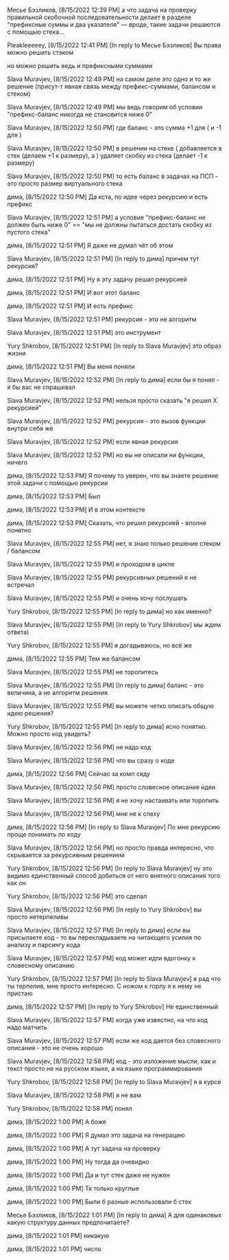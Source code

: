 Месье Бэзликов, [8/15/2022 12:39 PM]
а что задача на проверку правильной скобочной последовательности
делает в разделе "префиксные суммы и два указателя" — вроде, такие задачи решаются с помощью стека...

Pleakleeeeey, [8/15/2022 12:41 PM]
[In reply to Месье Бэзликов]
Вы права можно решить стэком 

но можно решить ведь и префиксными суммами

Slava Muravjev, [8/15/2022 12:49 PM]
на самом деле это одно и то же решение (присут-т явная связь между префикс-суммами, балансом и стеком)

Slava Muravjev, [8/15/2022 12:49 PM]
мы ведь говорим об условии "префикс-баланс никогда не становится ниже 0"

Slava Muravjev, [8/15/2022 12:50 PM]
где баланс - это сумма +1 для ( и -1 для )

Slava Muravjev, [8/15/2022 12:50 PM]
в решении на стеке ( добавляется в стек (делаем +1 к размеру), а ) удаляет скобку из стека (делает -1 к размеру)

Slava Muravjev, [8/15/2022 12:50 PM]
то есть баланс в задачах на ПСП - это просто размер виртуального стека

дима, [8/15/2022 12:50 PM]
Да кста, по идее через рекурсию и есть префикс

Slava Muravjev, [8/15/2022 12:51 PM]
а условие "префикс-баланс не должен быть ниже 0" == "мы не должны пытаться достать скобку из пустого стека"

дима, [8/15/2022 12:51 PM]
Я даже не думал чёт об этом

Slava Muravjev, [8/15/2022 12:51 PM]
[In reply to дима]
причем тут рекурсия?

дима, [8/15/2022 12:51 PM]
Ну я эту задачу решал рекурсией

дима, [8/15/2022 12:51 PM]
И вот этот баланс

дима, [8/15/2022 12:51 PM]
И есть префикс

Slava Muravjev, [8/15/2022 12:51 PM]
рекурсия - это не алгоритм

Slava Muravjev, [8/15/2022 12:51 PM]
это инструмент

Yury Shkrobov, [8/15/2022 12:51 PM]
[In reply to Slava Muravjev]
это образ жизни

дима, [8/15/2022 12:51 PM]
Вы меня поняли

Slava Muravjev, [8/15/2022 12:52 PM]
[In reply to дима]
если бы я понял - я бы вас не спрашивал

Slava Muravjev, [8/15/2022 12:52 PM]
нельзя просто сказать "я решил Х рекурсией"

Slava Muravjev, [8/15/2022 12:52 PM]
рекурсия - это вызов функции внутри себя же

Slava Muravjev, [8/15/2022 12:52 PM]
если явная рекурсия

Slava Muravjev, [8/15/2022 12:52 PM]
но вы не описали ни функции, ничего

дима, [8/15/2022 12:53 PM]
Я почему то уверен, что вы знаете решение этой задачи с помощью рекурсии

дима, [8/15/2022 12:53 PM]
Был

дима, [8/15/2022 12:53 PM]
И в этом контексте

дима, [8/15/2022 12:53 PM]
Сказать, что решил рекурсией - вполне понятно

Slava Muravjev, [8/15/2022 12:55 PM]
нет, я знаю только решение стеком / балансом

Slava Muravjev, [8/15/2022 12:55 PM]
и проходом в цикле

Slava Muravjev, [8/15/2022 12:55 PM]
рекурсивных решений я не встречал

Slava Muravjev, [8/15/2022 12:55 PM]
и очень хочу послушать

Yury Shkrobov, [8/15/2022 12:55 PM]
[In reply to дима]
но как именно?

Slava Muravjev, [8/15/2022 12:55 PM]
[In reply to Yury Shkrobov]
мы ждем ответа)

Yury Shkrobov, [8/15/2022 12:55 PM]
я догадываюсь, но всё же

дима, [8/15/2022 12:55 PM]
Тем же балансом

Slava Muravjev, [8/15/2022 12:55 PM]
не торопитесь

Slava Muravjev, [8/15/2022 12:55 PM]
[In reply to дима]
баланс - это величина, а не алгоритм решения

Slava Muravjev, [8/15/2022 12:55 PM]
вы можете четко описать общую идею решения?

Yury Shkrobov, [8/15/2022 12:55 PM]
[In reply to дима]
ясно понятно. Можно просто код увидеть?

Slava Muravjev, [8/15/2022 12:56 PM]
не надо код

Slava Muravjev, [8/15/2022 12:56 PM]
что вы сразу о коде

дима, [8/15/2022 12:56 PM]
Сейчас за комп сяду

Slava Muravjev, [8/15/2022 12:56 PM]
просто словесное описание идеи

Slava Muravjev, [8/15/2022 12:56 PM]
я не хочу настаивать или торопить

Slava Muravjev, [8/15/2022 12:56 PM]
мне не к спеху

дима, [8/15/2022 12:56 PM]
[In reply to Slava Muravjev]
По мне рекурсию проще понимать по коду

Slava Muravjev, [8/15/2022 12:56 PM]
но просто правда интересно, что скрывается за рекурсивным решением

Yury Shkrobov, [8/15/2022 12:56 PM]
[In reply to Slava Muravjev]
ну это видимо единственный способ добиться от него внятного описания того как он

Yury Shkrobov, [8/15/2022 12:56 PM]
это сделал

Slava Muravjev, [8/15/2022 12:56 PM]
[In reply to Yury Shkrobov]
вы просто нетерпеливы

Slava Muravjev, [8/15/2022 12:57 PM]
[In reply to дима]
если вы присылаете код - то вы перекладываете на читающего усилия по анализу и парсингу кода

Slava Muravjev, [8/15/2022 12:57 PM]
код может идти вдогонку к словесному описанию

Yury Shkrobov, [8/15/2022 12:57 PM]
[In reply to Slava Muravjev]
я рад что ты терпелив, мне просто интересно. С ножом к горлу я к нему не пристаю

дима, [8/15/2022 12:57 PM]
[In reply to Yury Shkrobov]
Не единственный

Slava Muravjev, [8/15/2022 12:57 PM]
когда уже известно, на что код надо матчить

Slava Muravjev, [8/15/2022 12:57 PM]
если же код дается без словесного описания - это не очень хорошо

Slava Muravjev, [8/15/2022 12:58 PM]
код - это изложение мысли, как и текст
просто не на русском языке, а на языке программирования

Yury Shkrobov, [8/15/2022 12:58 PM]
[In reply to Slava Muravjev]
я в курсе

Slava Muravjev, [8/15/2022 12:58 PM]
я не вам

Yury Shkrobov, [8/15/2022 12:58 PM]
понял

дима, [8/15/2022 1:00 PM]
А боже

дима, [8/15/2022 1:00 PM]
Я думал это задача на генерацию

дима, [8/15/2022 1:00 PM]
А тут задача на проверку

дима, [8/15/2022 1:00 PM]
Ну тогда да очевидно

дима, [8/15/2022 1:00 PM]
Да и тут стек даже не нужен

дима, [8/15/2022 1:00 PM]
Тк только круглые

дима, [8/15/2022 1:00 PM]
Были б разные использовали б стек

Месье Бэзликов, [8/15/2022 1:01 PM]
[In reply to дима]
А для одинаковых какую структуру данных предпочитаете?

дима, [8/15/2022 1:01 PM]
никакую

дима, [8/15/2022 1:01 PM]
число
